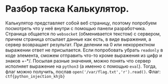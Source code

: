 # Разбор таска Калькулятор.

Калькулятор представляет собой веб страницу, поэтому попробуем посмотреть что у неё внутри с помощью панели разработчика. Страница общается по `websocket` (обменивается текстом) с сервером, причем страница отсылает данные как есть, в виде выражения, а сервер возвращает результат. При делении на 0 или некорректном выражении ответ не присылается. Если попробовать убрать `readonly` в коде элемента, сможем отправить что-то кроме выражения из цифр и знаков +-*/. Посылая разные значения, можно понять что сервер исполняет выражение на `python3` (а именно с помощью `eval`). Тогда, флаг можно получить, послав `open('/var/flag.txt','r').read()`.
Флаг: `ctf{python_injection_khjb}`